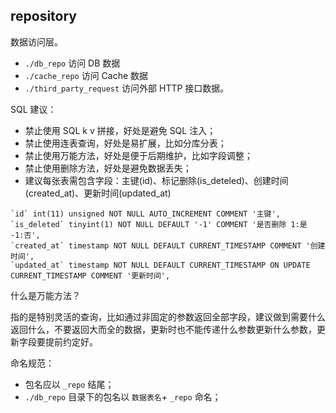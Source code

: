 ## repository

数据访问层。

- `./db_repo` 访问 DB 数据
- `./cache_repo` 访问 Cache 数据
- `./third_party_request` 访问外部 HTTP 接口数据。

SQL 建议：
- 禁止使用 SQL k v 拼接，好处是避免 SQL 注入；
- 禁止使用连表查询，好处是易扩展，比如分库分表；
- 禁止使用万能方法，好处是便于后期维护，比如字段调整；
- 禁止使用删除方法，好处是避免数据丢失；
- 建议每张表需包含字段：主键(id)、标记删除(is_deteled)、创建时间(created_at)、更新时间(updated_at) 

```mysql
`id` int(11) unsigned NOT NULL AUTO_INCREMENT COMMENT '主键',
`is_deleted` tinyint(1) NOT NULL DEFAULT '-1' COMMENT '是否删除 1:是  -1:否',
`created_at` timestamp NOT NULL DEFAULT CURRENT_TIMESTAMP COMMENT '创建时间',
`updated_at` timestamp NOT NULL DEFAULT CURRENT_TIMESTAMP ON UPDATE CURRENT_TIMESTAMP COMMENT '更新时间',
```
什么是万能方法？

指的是特别灵活的查询，比如通过非固定的参数返回全部字段，建议做到需要什么返回什么，不要返回大而全的数据，更新时也不能传递什么参数更新什么参数，更新字段要提前约定好。

命名规范：

- 包名应以 `_repo` 结尾；
- `./db_repo` 目录下的包名以 `数据表名`+ `_repo` 命名；
